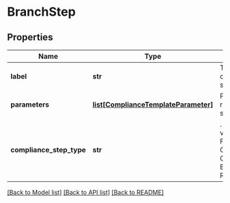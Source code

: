 # BranchStep


## Properties
Name | Type | Description | Notes
------------ | ------------- | ------------- | -------------
**label** | **str** | The label of the compliance step | 
**parameters** | [**list[ComplianceTemplateParameter]**](ComplianceTemplateParameter.md) | Parameters required for the step | 
**compliance_step_type** | **str** | . The available values are: FilterStep, GroupByStep, GroupFilterStep, BranchStep, RecombineStep | 

[[Back to Model list]](../README.md#documentation-for-models) [[Back to API list]](../README.md#documentation-for-api-endpoints) [[Back to README]](../README.md)


